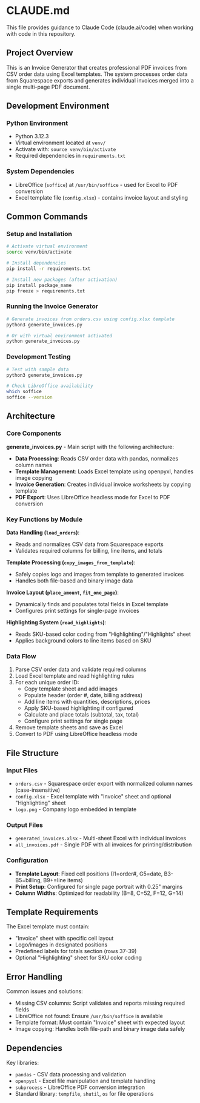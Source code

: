 # CLAUDE.md

This file provides guidance to Claude Code (claude.ai/code) when working with code in this repository.

## Project Overview

This is an Invoice Generator that creates professional PDF invoices from CSV order data using Excel templates. The system processes order data from Squarespace exports and generates individual invoices merged into a single multi-page PDF document.

## Development Environment

### Python Environment
- Python 3.12.3
- Virtual environment located at `venv/`
- Activate with: `source venv/bin/activate`
- Required dependencies in `requirements.txt`

### System Dependencies
- LibreOffice (`soffice`) at `/usr/bin/soffice` - used for Excel to PDF conversion
- Excel template file (`config.xlsx`) - contains invoice layout and styling

## Common Commands

### Setup and Installation
```bash
# Activate virtual environment
source venv/bin/activate

# Install dependencies
pip install -r requirements.txt

# Install new packages (after activation)
pip install package_name
pip freeze > requirements.txt
```

### Running the Invoice Generator
```bash
# Generate invoices from orders.csv using config.xlsx template
python3 generate_invoices.py

# Or with virtual environment activated
python generate_invoices.py
```

### Development Testing
```bash
# Test with sample data
python3 generate_invoices.py

# Check LibreOffice availability
which soffice
soffice --version
```

## Architecture

### Core Components

**generate_invoices.py** - Main script with the following architecture:
- **Data Processing**: Reads CSV order data with pandas, normalizes column names
- **Template Management**: Loads Excel template using openpyxl, handles image copying
- **Invoice Generation**: Creates individual invoice worksheets by copying template
- **PDF Export**: Uses LibreOffice headless mode for Excel to PDF conversion

### Key Functions by Module

**Data Handling (`load_orders`)**: 
- Reads and normalizes CSV data from Squarespace exports
- Validates required columns for billing, line items, and totals

**Template Processing (`copy_images_from_template`)**:
- Safely copies logo and images from template to generated invoices
- Handles both file-based and binary image data

**Invoice Layout (`place_amount`, `fit_one_page`)**:
- Dynamically finds and populates total fields in Excel template
- Configures print settings for single-page invoices

**Highlighting System (`read_highlights`)**:
- Reads SKU-based color coding from "Highlighting"/"Highlights" sheet
- Applies background colors to line items based on SKU

### Data Flow
1. Parse CSV order data and validate required columns
2. Load Excel template and read highlighting rules  
3. For each unique order ID:
   - Copy template sheet and add images
   - Populate header (order #, date, billing address)
   - Add line items with quantities, descriptions, prices
   - Apply SKU-based highlighting if configured
   - Calculate and place totals (subtotal, tax, total)
   - Configure print settings for single page
4. Remove template sheets and save as Excel
5. Convert to PDF using LibreOffice headless mode

## File Structure

### Input Files
- `orders.csv` - Squarespace order export with normalized column names (case-insensitive)
- `config.xlsx` - Excel template with "Invoice" sheet and optional "Highlighting" sheet
- `logo.png` - Company logo embedded in template

### Output Files  
- `generated_invoices.xlsx` - Multi-sheet Excel with individual invoices
- `all_invoices.pdf` - Single PDF with all invoices for printing/distribution

### Configuration
- **Template Layout**: Fixed cell positions (I1=order#, G5=date, B3-B5=billing, B9+=line items)
- **Print Setup**: Configured for single page portrait with 0.25" margins
- **Column Widths**: Optimized for readability (B=8, C=52, F=12, G=14)

## Template Requirements

The Excel template must contain:
- "Invoice" sheet with specific cell layout
- Logo/images in designated positions
- Predefined labels for totals section (rows 37-39)
- Optional "Highlighting" sheet for SKU color coding

## Error Handling

Common issues and solutions:
- Missing CSV columns: Script validates and reports missing required fields
- LibreOffice not found: Ensure `/usr/bin/soffice` is available  
- Template format: Must contain "Invoice" sheet with expected layout
- Image copying: Handles both file-path and binary image data safely

## Dependencies

Key libraries:
- `pandas` - CSV data processing and validation
- `openpyxl` - Excel file manipulation and template handling  
- `subprocess` - LibreOffice PDF conversion integration
- Standard library: `tempfile`, `shutil`, `os` for file operations